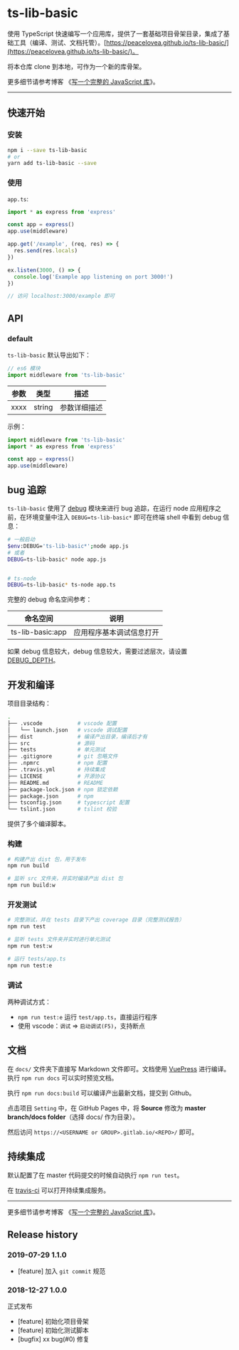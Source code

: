 # ts-lib-basic

使用 TypeScript 快速编写一个应用库，提供了一套基础项目骨架目录，集成了基础工具（编译、测试、文档托管）。[https://peacelovea.github.io/ts-lib-basic/](https://peacelovea.github.io/ts-lib-basic/)。

将本仓库 clone 到本地，可作为一个新的库骨架。

更多细节请参考博客 《[写一个完整的 JavaScript 库](https://tasaid.com/blog/2018122819513079.html)》。

----


## 快速开始

### 安装

```bash
npm i --save ts-lib-basic
# or
yarn add ts-lib-basic --save
```

### 使用

`app.ts`:

```ts
import * as express from 'express'

const app = express()
app.use(middleware)

app.get('/example', (req, res) => {
  res.send(res.locals)
})

ex.listen(3000, () => {
  console.log('Example app listening on port 3000!')
})

// 访问 localhost:3000/example 即可
```

## API


### default

`ts-lib-basic` 默认导出如下：

```ts
// es6 模块
import middleware from 'ts-lib-basic'
```

| 参数 | 类型 | 描述 |
| --- | --- | --- |
| xxxx | string | 参数详细描述 |


示例：

```ts
import middleware from 'ts-lib-basic'
import * as express from 'express'

const app = express()
app.use(middleware)

```


## bug 追踪

`ts-lib-basic` 使用了 [debug](https://github.com/visionmedia/debug) 模块来进行 bug 追踪，在运行 node 应用程序之前，在环境变量中注入 `DEBUG=ts-lib-basic*` 即可在终端 shell 中看到 debug 信息：

```bash
# 一般启动
$env:DEBUG='ts-lib-basic*';node app.js
# 或者
DEBUG=ts-lib-basic* node app.js


# ts-node
DEBUG=ts-lib-basic* ts-node app.ts
```

完整的 debug 命名空间参考：

| 命名空间 | 说明 |
| --- | --- |
| ts-lib-basic:app | 应用程序基本调试信息打开 |

如果 debug 信息较大，debug 信息较大，需要过滤层次，请设置 [DEBUG_DEPTH](https://github.com/visionmedia/debug#environment-variables)。

## 开发和编译

项目目录结构：

```bash
.
├── .vscode           # vscode 配置
│   └── launch.json   # vscode 调试配置
├── dist              # 编译产出目录，编译后才有
├── src               # 源码
├── tests             # 单元测试
├── .gitignore        # git 忽略文件
├── .npmrc            # npm 配置
├── .travis.yml       # 持续集成
├── LICENSE           # 开源协议
├── README.md         # README
├── package-lock.json # npm 锁定依赖
├── package.json      # npm
├── tsconfig.json     # typescript 配置
└── tslint.json       # tslint 校验
```

提供了多个编译脚本。

### 构建

```bash
# 构建产出 dist 包，用于发布
npm run build

# 监听 src 文件夹，并实时编译产出 dist 包
npm run build:w
```

### 开发测试

```bash
# 完整测试，并在 tests 目录下产出 coverage 目录（完整测试报告）
npm run test

# 监听 tests 文件夹并实时进行单元测试
npm run test:w

# 运行 tests/app.ts
npm run test:e
```

### 调试

两种调试方式：

- `npm run test:e` 运行 `test/app.ts`，直接运行程序
- 使用 vscode：`调试` => `启动调试(F5)`，支持断点


## 文档

在 `docs/` 文件夹下直接写 Markdown 文件即可。文档使用 [VuePress](https://vuepress.vuejs.org/zh/) 进行编译。执行 `npm run docs` 可以实时预览文档。

执行 `npm run docs:build` 可以编译产出最新文档，提交到 Github。

点击项目 `Setting` 中，在 GitHub Pages 中，将 **Source** 修改为 **master branch/docs folder**（选择 docs/ 作为目录）。

然后访问 `https://<USERNAME or GROUP>.gitlab.io/<REPO>/` 即可。

## 持续集成

默认配置了在 master 代码提交的时候自动执行 `npm run test`。

在 [travis-ci](https://travis-ci.org/) 可以打开持续集成服务。


----

更多细节请参考博客 《[写一个完整的 JavaScript 库](https://tasaid.com/blog/2018122819513079.html)》。


## Release history

### 2019-07-29 1.1.0

- [feature] 加入 `git commit` 规范

### 2018-12-27 1.0.0

正式发布

- [feature] 初始化项目骨架
- [feature] 初始化测试脚本
- [bugfix] xx bug(#0) 修复